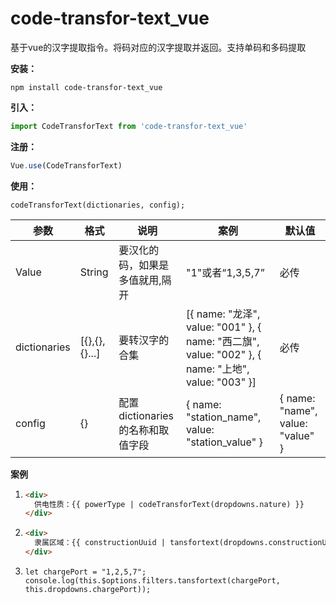 # code-transfor-text_vue
基于vue的汉字提取指令。将码对应的汉字提取并返回。支持单码和多码提取









**安装：**

```
npm install code-transfor-text_vue
```



**引入：**

```javascript
import CodeTransforText from 'code-transfor-text_vue'
```



**注册：**

```javascript
Vue.use(CodeTransforText)
```



**使用：**

```
codeTransforText(dictionaries, config);
```



| 参数         | 格式          | 说明                             | 案例                                                         | 默认值                           |
| ------------ | ------------- | -------------------------------- | ------------------------------------------------------------ | -------------------------------- |
| Value        | String        | 要汉化的码，如果是多值就用,隔开  | "1"或者“1,3,5,7”                                             | 必传                             |
| dictionaries | [{},{},{}...] | 要转汉字的合集                   | [{ name: "龙泽", value: "001" }, { name: "西二旗", value: "002" }, { name: "上地", value: "003" }] | 必传                             |
| config       | {}            | 配置dictionaries的名称和取值字段 | { name: "station_name", value: "station_value" }             | { name: "name", value: "value" } |



**案例**

1. ```html
   <div>
     供电性质：{{ powerType | codeTransforText(dropdowns.nature) }}
   </div>
   
2. ```html
   <div>
     隶属区域：{{ constructionUuid | tansfortext(dropdowns.constructionUuid, {name:"construction",value: "uuid"}) }}
   </div>
   ```

3. ```
   let chargePort = "1,2,5,7";
   console.log(this.$options.filters.tansfortext(chargePort, this.dropdowns.chargePort));
   ```















